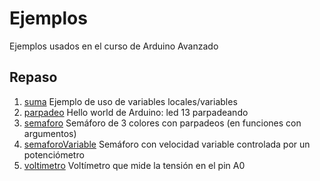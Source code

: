 # Ejemplos

Ejemplos usados en el curso de Arduino Avanzado

## Repaso

1. [suma](./suma) Ejemplo de uso de variables locales/variables
2. [parpadeo](./parpadeo)  Hello world de Arduino: led 13 parpadeando
3. [semaforo](./semaforo)  Semáforo de 3 colores con parpadeos (en funciones con argumentos)
4. [semaforoVariable](./semaforoVariable)  Semáforo con velocidad variable controlada por un potenciómetro
5. [voltimetro](./voltimetro) Voltímetro que mide la tensión en el pin A0
